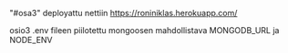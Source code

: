 "#osa3" 
deployattu nettiin https://roniniklas.herokuapp.com/

osio3 .env fileen piilotettu mongoosen mahdollistava MONGODB_URL ja NODE_ENV
